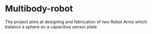 # Multibody-robot
The project aims at designing and fabrication of two Robot Arms which balance a sphere on a capacitive sensor plate.
